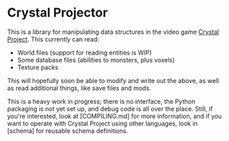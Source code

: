 # Crystal Projector

This is a library for manipulating data structures in the video game [Crystal Project](https://store.steampowered.com/app/1637730/Crystal_Project/). This currently can read:

- World files (support for reading entities is WIP)
- Some database files (abilities to monsters, plus voxels)
- Texture packs

This will hopefully soon be able to modify and write out the above, as well as read additional things, like save files and mods.

This is a heavy work in progress; there is no interface, the Python packaging is not yet set up, and debug code is all over the place. Still, if you're interested, look at [COMPILING.md] for more information, and if you want to operate with Crystal Project using other languages, look in [schema] for reusable schema definitions.
